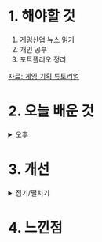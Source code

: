 
# 1. 해야할 것

1. 게임산업 뉴스 읽기 
2. 개인 공부  
3. 포트폴리오 정리

[자료: 게임 기획 튜토리얼](https://www.slideshare.net/iyooha/2012-14158316)

# 2. 오늘 배운 것


<details>
<summary>오후</summary>

## 게임 기획 튜토리얼

![image](https://github.com/JM94Ent/TIL-WIL/assets/143363550/f1f665aa-240f-49dc-87e5-fcad8ba8ddba)

![image](https://github.com/JM94Ent/TIL-WIL/assets/143363550/44208869-cab4-49f5-bb0d-285245ab10a8)

![image](https://github.com/JM94Ent/TIL-WIL/assets/143363550/f247b32d-27c2-46e7-9425-5d0dfe64aedf)

### 한줄로 줄여서 생각해봐
![image](https://github.com/JM94Ent/TIL-WIL/assets/143363550/40640174-b518-4fa7-9af1-fa4e797f7b7e)

![image](https://github.com/JM94Ent/TIL-WIL/assets/143363550/4a6d2a11-b91a-4ead-81c7-a1e87420a21b)

![image](https://github.com/JM94Ent/TIL-WIL/assets/143363550/699e12e9-de41-4981-8276-b0772efe668c)

</details>




# 3. 개선


<details>
<summary>접기/펼치기</summary>


</details>



# 4. 느낀점


